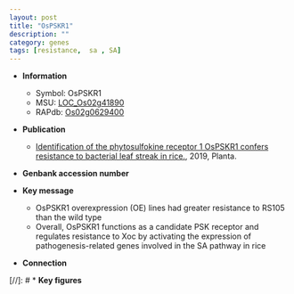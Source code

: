 ```yaml
---
layout: post
title: "OsPSKR1"
description: ""
category: genes
tags: [resistance,  sa , SA]
---
```


* **Information**  
    + Symbol: OsPSKR1  
    + MSU: [LOC_Os02g41890](http://rice.plantbiology.msu.edu/cgi-bin/ORF_infopage.cgi?orf=LOC_Os02g41890)  
    + RAPdb: [Os02g0629400](http://rapdb.dna.affrc.go.jp/viewer/gbrowse_details/irgsp1?name=Os02g0629400)  

* **Publication**  
    + [Identification of the phytosulfokine receptor 1 OsPSKR1 confers resistance to bacterial leaf streak in rice.](http://www.ncbi.nlm.nih.gov/pubmed?term=Identification+of+the+phytosulfokine+receptor+1+OsPSKR1+confers+resistance+to+bacterial+leaf+streak+in+rice.%5BTitle%5D), 2019, Planta.

* **Genbank accession number**  

* **Key message**  
    + OsPSKR1 overexpression (OE) lines had greater resistance to RS105 than the wild type
    + Overall, OsPSKR1 functions as a candidate PSK receptor and regulates resistance to Xoc by activating the expression of pathogenesis-related genes involved in the SA pathway in rice

* **Connection**  

[//]: # * **Key figures**  


